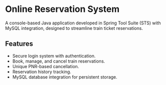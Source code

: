 # Online Reservation System

A console-based Java application developed in Spring Tool Suite (STS) with MySQL integration, designed to streamline train ticket reservations.

## Features
- Secure login system with authentication.
- Book, manage, and cancel train reservations.
- Unique PNR-based cancellation.
- Reservation history tracking.
- MySQL database integration for persistent storage.
